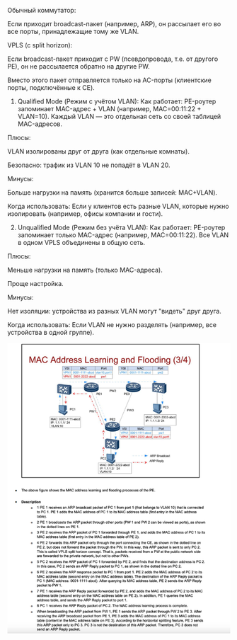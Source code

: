 Обычный коммутатор:

Если приходит broadcast-пакет (например, ARP), он рассылает его во все порты, принадлежащие тому же VLAN.

VPLS (с split horizon):

Если broadcast-пакет приходит с PW (псевдопровода, т.е. от другого PE), он не рассылается обратно на другие PW.

Вместо этого пакет отправляется только на AC-порты (клиентские порты, подключённые к CE).


1. Qualified Mode (Режим с учётом VLAN):
Как работает:
PE-роутер запоминает MAC-адрес + VLAN (например, MAC=00:11:22 + VLAN=10).
Каждый VLAN — это отдельная сеть со своей таблицей MAC-адресов.

Плюсы:

VLAN изолированы друг от друга (как отдельные комнаты).

Безопасно: трафик из VLAN 10 не попадёт в VLAN 20.

Минусы:

Больше нагрузки на память (хранится больше записей: MAC+VLAN).

Когда использовать:
Если у клиентов есть разные VLAN, которые нужно изолировать (например, офисы компании и гости).

2. Unqualified Mode (Режим без учёта VLAN):
Как работает:
PE-роутер запоминает только MAC-адрес (например, MAC=00:11:22).
Все VLAN в одном VPLS объединены в общую сеть.

Плюсы:

Меньше нагрузки на память (только MAC-адреса).

Проще настройка.

Минусы:

Нет изоляции: устройства из разных VLAN могут "видеть" друг друга.

Когда использовать:
Если VLAN не нужно разделять (например, все устройства в одной группе).



![alt text](vpls-broadcast.png)
